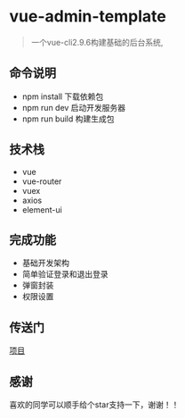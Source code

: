 # vue-admin-template

> 一个vue-cli2.9.6构建基础的后台系统,

## 命令说明

+ npm install 下载依赖包
+ npm run dev 启动开发服务器
+ npm run build 构建生成包

## 技术栈

+ vue
+ vue-router
+ vuex
+ axios
+ element-ui

## 完成功能

+ 基础开发架构
+ 简单验证登录和退出登录
+ 弹窗封装
+ 权限设置

## 传送门
[项目](https://ymblog.github.io/vue-admin-template/dist/)

## 感谢
喜欢的同学可以顺手给个star支持一下，谢谢！！